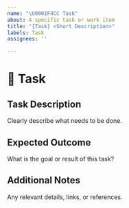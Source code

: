 ```yaml
---
name: "\U0001F4CC Task"
about: A specific task or work item
title: "[Task] <Short Description>"
labels: Task
assignees: ''

---
```


# 📌 Task

## **Task Description**
Clearly describe what needs to be done.

## **Expected Outcome**
What is the goal or result of this task?

## **Additional Notes**
Any relevant details, links, or references.
